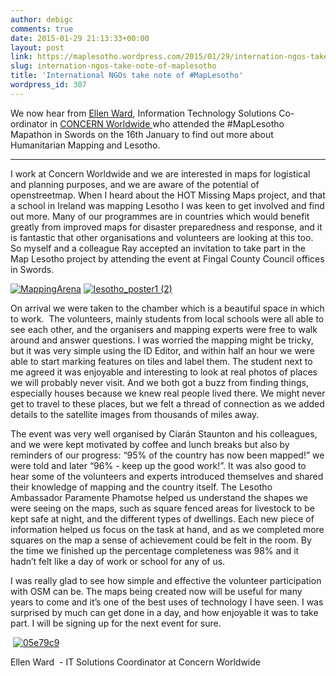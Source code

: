 ```yaml
---
author: debigc
comments: true
date: 2015-01-29 21:13:33+00:00
layout: post
link: https://maplesotho.wordpress.com/2015/01/29/internation-ngos-take-note-of-maplesotho/
slug: internation-ngos-take-note-of-maplesotho
title: 'International NGOs take note of #MapLesotho'
wordpress_id: 307
---
```


We now hear from [Ellen Ward](https://twitter.com/AlienWardrobe), Information Technology Solutions Co-ordinator in [CONCERN Worldwide ](https://www.concern.net/)who attended the #MapLesotho Mapathon in Swords on the 16th January to find out more about Humanitarian Mapping and Lesotho.



* * *



I work at Concern Worldwide and we are interested in maps for logistical and planning purposes, and we are aware of the potential of openstreetmap. When I heard about the HOT Missing Maps project, and that a school in Ireland was mapping Lesotho I was keen to get involved and find out more. Many of our programmes are in countries which would benefit greatly from improved maps for disaster preparedness and response, and it is fantastic that other organisations and volunteers are looking at this too. So myself and a colleague Ray accepted an invitation to take part in the Map Lesotho project by attending the event at Fingal County Council offices in Swords.

[![MappingArena](https://maplesotho.files.wordpress.com/2015/01/mappingarena.png?w=300)](https://maplesotho.files.wordpress.com/2015/01/mappingarena.png) [![lesotho_poster1 (2)](https://maplesotho.files.wordpress.com/2015/01/lesotho_poster1-2.jpg?w=219)](https://maplesotho.files.wordpress.com/2015/01/lesotho_poster1-2.jpg)

On arrival we were taken to the chamber which is a beautiful space in which to work.  The volunteers, mainly students from local schools were all able to see each other, and the organisers and mapping experts were free to walk around and answer questions. I was worried the mapping might be tricky, but it was very simple using the ID Editor, and within half an hour we were able to start marking features on tiles and label them. The student next to me agreed it was enjoyable and interesting to look at real photos of places we will probably never visit. And we both got a buzz from finding things, especially houses because we knew real people lived there. We might never get to travel to these places, but we felt a thread of connection as we added details to the satellite images from thousands of miles away.

The event was very well organised by Ciarán Staunton and his colleagues, and we were kept motivated by coffee and lunch breaks but also by reminders of our progress: “95% of the country has now been mapped!” we were told and later “96% - keep up the good work!”. It was also good to hear some of the volunteers and experts introduced themselves and shared their knowledge of mapping and the country itself. The Lesotho Ambassador Paramente Phamotse helped us understand the shapes we were seeing on the maps, such as square fenced areas for livestock to be kept safe at night, and the different types of dwellings. Each new piece of information helped us focus on the task at hand, and as we completed more squares on the map a sense of achievement could be felt in the room. By the time we finished up the percentage completeness was 98% and it hadn’t felt like a day of work or school for any of us.

I was really glad to see how simple and effective the volunteer participation with OSM can be. The maps being created now will be useful for many years to come and it’s one of the best uses of technology I have seen. I was surprised by much can get done in a day, and how enjoyable it was to take part. I will be signing up for the next event for sure.


 [![05e79c9](https://maplesotho.files.wordpress.com/2015/01/05e79c9.jpg)](https://maplesotho.files.wordpress.com/2015/01/05e79c9.jpg)


Ellen Ward  - IT Solutions Coordinator at Concern Worldwide
